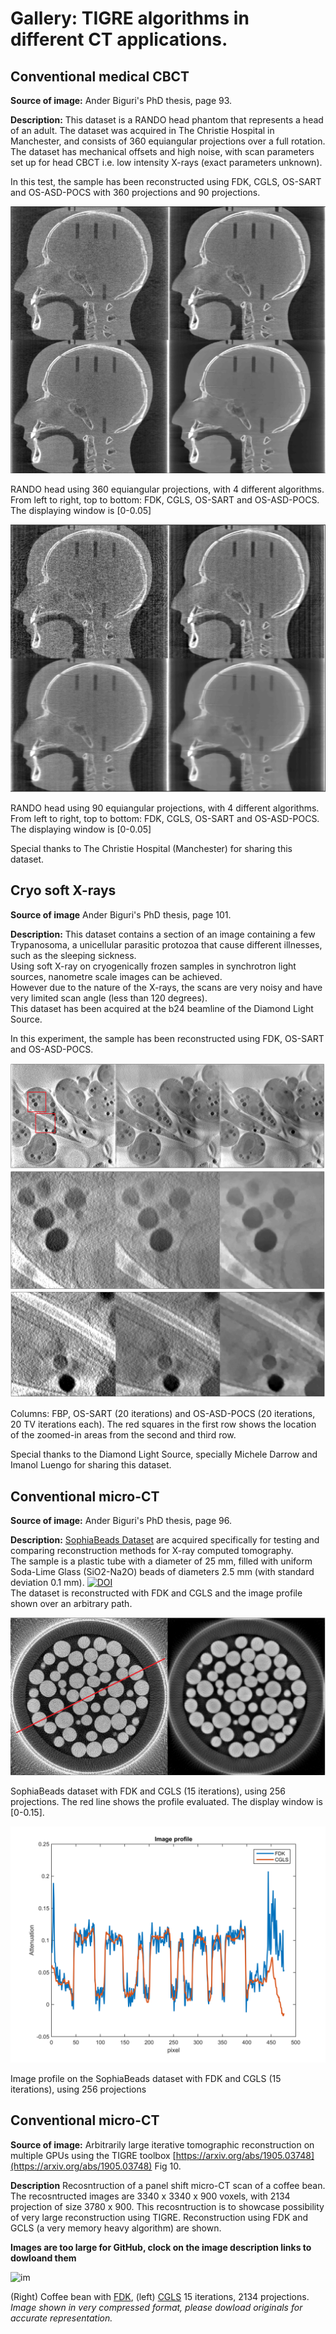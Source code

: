 Gallery: TIGRE algorithms in different CT applications. 
=======

## Conventional medical CBCT

**Source of image:** Ander Biguri's PhD thesis, page 93.

**Description:** This dataset is a RANDO head phantom that represents a head of an adult. The
dataset was acquired in The Christie Hospital in Manchester, and consists of 360 equiangular
projections over a full rotation.\
 The dataset has mechanical offsets and high noise,
with scan parameters set up for head CBCT i.e. low intensity X-rays (exact parameters unknown).

In this test, the sample has been reconstructed using FDK, CGLS, OS-SART and OS-ASD-POCS with 360 projections 
and 90 projections.

![im1](https://raw.githubusercontent.com/AnderBiguri/PhDThesis/master/Applications/randofull.png)

RANDO head using 360 equiangular projections, with 4 different algorithms. From left to right, top to bottom: FDK, CGLS, OS-SART and OS-ASD-POCS. The displaying window is [0-0.05]

![im1](https://raw.githubusercontent.com/AnderBiguri/PhDThesis/master/Applications/rando90.png)

RANDO head using 90 equiangular projections, with 4 different algorithms. From left to right, top to bottom: FDK, CGLS, OS-SART and OS-ASD-POCS. The displaying window is [0-0.05]

Special thanks to The Christie Hospital (Manchester) for sharing this dataset.

## Cryo soft X-rays

**Source of image** Ander Biguri's PhD thesis, page 101.

**Description:** This dataset contains a section of an image containing a few Trypanosoma, a unicellular
parasitic protozoa that cause different illnesses, such as the sleeping sickness.\
 Using soft X-ray on cryogenically frozen samples in synchrotron light sources, nanometre scale images can be achieved.\
 However due to the nature of the X-rays, the scans are very noisy and have very limited scan angle (less than 120 degrees).\
 This dataset has been acquired at the b24 beamline of the Diamond Light Source.
 
 In this experiment, the sample has been reconstructed using FDK, OS-SART and OS-ASD-POCS.
 
 ![im](https://raw.githubusercontent.com/AnderBiguri/PhDThesis/master/Applications/FBP_OSSART_TV.png)\
 ![im](https://raw.githubusercontent.com/AnderBiguri/PhDThesis/master/Applications/FBP_OSSART_TVz1.png)\
 ![im](https://raw.githubusercontent.com/AnderBiguri/PhDThesis/master/Applications/FBP_OSSART_TVz2.png)

Columns: FBP, OS-SART (20 iterations) and OS-ASD-POCS (20 iterations,
20 TV iterations each). The red squares in the first row shows the location of the
zoomed-in areas from the second and third row.

Special thanks to the Diamond Light Source, specially Michele Darrow and Imanol Luengo for sharing this dataset.

## Conventional micro-CT

**Source of image:** Ander Biguri's PhD thesis, page 96.

**Description:** [SophiaBeads Dataset](https://zenodo.org/record/16474) are acquired specifically for testing and comparing reconstruction methods for X-ray computed tomography.\
The sample is a plastic tube with a diameter of 25 mm, filled with uniform Soda-Lime Glass (SiO2-Na2O) beads of diameters 2.5 mm (with standard deviation 0.1 mm). [![DOI](https://zenodo.org/badge/DOI/10.5281/zenodo.16474.svg)](https://doi.org/10.5281/zenodo.16474)\
The dataset is reconstructed with FDK and CGLS and the image profile shown over an arbitrary path.

![im](https://raw.githubusercontent.com/AnderBiguri/PhDThesis/master/Applications/sophiaFDKCGLS.png)

SophiaBeads dataset with FDK and CGLS (15 iterations), using 256
projections. The red line shows the profile evaluated. The display window is [0-0.15].

![im](https://raw.githubusercontent.com/AnderBiguri/PhDThesis/master/Applications/spophiaprofile.png)

Image profile on the SophiaBeads dataset with FDK and CGLS (15
iterations), using 256 projections

## Conventional micro-CT

**Source of image:** Arbitrarily large iterative tomographic reconstruction on multiple GPUs using the TIGRE toolbox [https://arxiv.org/abs/1905.03748](https://arxiv.org/abs/1905.03748) Fig 10.

**Description** Recosntruction of a panel shift micro-CT scan of a coffee bean. The recosntructed images are 3340 x 3340 x 900 voxels, with 2134 projection of size 3780 x 900. This recosntruction is to showcase possibility of very large reconstruction using TIGRE. Reconstruction using FDK and GCLS (a very memory heavy algorithm) are shown. 

**Images are too large for GitHub, clock on the image description links to dowloand them**

![im](https://raw.githubusercontent.com/CERN/TIGRE/master/Frontispiece/coffee.png)

(Right) Coffee bean with [FDK](https://github.com/CERN/TIGRE/blob/master/Frontispiece/fdk.png?raw=true), (left) [CGLS](https://github.com/CERN/TIGRE/blob/master/Frontispiece/cgls.png?raw=true) 15 iterations, 2134 projections. *Image shown in very compressed format, please dowload originals for accurate representation.*







